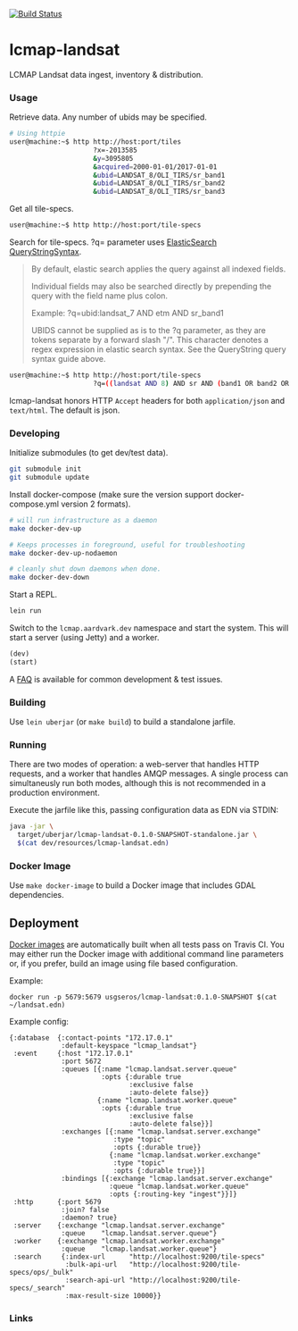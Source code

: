 [![Build Status](https://travis-ci.org/USGS-EROS/lcmap-landsat.svg?branch=develop)](https://travis-ci.org/USGS-EROS/lcmap-landsat)

<!-- Add the clojars badge once this project is actually pushed there -->
<!--[![Clojars Project][clojars-badge]][clojars]-->

# lcmap-landsat

LCMAP Landsat data ingest, inventory &amp; distribution.

### Usage
Retrieve data.  Any number of ubids may be specified.
```bash
# Using httpie
user@machine:~$ http http://host:port/tiles
                     ?x=-2013585
                     &y=3095805
                     &acquired=2000-01-01/2017-01-01
                     &ubid=LANDSAT_8/OLI_TIRS/sr_band1
                     &ubid=LANDSAT_8/OLI_TIRS/sr_band2
                     &ubid=LANDSAT_8/OLI_TIRS/sr_band3
```
Get all tile-specs.
```bash
user@machine:~$ http http://host:port/tile-specs
```

Search for tile-specs.  ?q= parameter uses [ElasticSearch QueryStringSyntax](https://www.elastic.co/guide/en/elasticsearch/reference/current/query-dsl-query-string-query.html#query-string-syntax).
> By default, elastic search applies the query against all indexed fields.
> 
> Individual fields may also be searched directly by prepending the query
> with the field name plus colon. 
> 
> Example: ?q=ubid:landsat_7 AND etm AND sr_band1
> 
> UBIDS cannot be supplied as is to the ?q parameter, as they are tokens separate by a forward slash "/". This 
> character denotes a regex expression in elastic search syntax.  See the QueryString query syntax guide above.
> 

```bash
user@machine:~$ http http://host:port/tile-specs
                     ?q=((landsat AND 8) AND sr AND (band1 OR band2 OR band3))
```

lcmap-landsat honors HTTP ```Accept``` headers for both ```application/json```
and ```text/html```.  The default is json.

### Developing

Initialize submodules (to get dev/test data).

```bash
git submodule init
git submodule update
```

Install docker-compose (make sure the version support docker-compose.yml version 2 formats).

```bash
# will run infrastructure as a daemon
make docker-dev-up

# Keeps processes in foreground, useful for troubleshooting
make docker-dev-up-nodaemon

# cleanly shut down daemons when done.
make docker-dev-down
```

Start a REPL.

```bash
lein run
```

Switch to the `lcmap.aardvark.dev` namespace and start the system. This
will start a server (using Jetty) and a worker.

```clojure
(dev)
(start)
```

A [FAQ][3] is available for common development & test issues.


### Building

Use `lein uberjar` (or `make build`) to build a standalone jarfile.

### Running

There are two modes of operation: a web-server that handles HTTP requests, and a worker that handles AMQP messages. A single process can simultaneusly run both modes, although this is not recommended in a production environment.

Execute the jarfile like this, passing configuration data as EDN via STDIN:

```bash
java -jar \
  target/uberjar/lcmap-landsat-0.1.0-SNAPSHOT-standalone.jar \
  $(cat dev/resources/lcmap-landsat.edn)
```

### Docker Image

Use `make docker-image` to build a Docker image that includes GDAL dependencies.

## Deployment

[Docker images][2] are automatically built when all tests pass on Travis CI. You may either run the Docker image with additional command line parameters or, if you prefer, build an image using file based configuration.

Example:
```
docker run -p 5679:5679 usgseros/lcmap-landsat:0.1.0-SNAPSHOT $(cat ~/landsat.edn)
```

Example config:
```edn
{:database  {:contact-points "172.17.0.1"
             :default-keyspace "lcmap_landsat"}
 :event     {:host "172.17.0.1"
             :port 5672
             :queues [{:name "lcmap.landsat.server.queue"
                       :opts {:durable true
                              :exclusive false
                              :auto-delete false}}
                      {:name "lcmap.landsat.worker.queue"
                       :opts {:durable true
                              :exclusive false
                              :auto-delete false}}]
             :exchanges [{:name "lcmap.landsat.server.exchange"
                          :type "topic"
                          :opts {:durable true}}
                         {:name "lcmap.landsat.worker.exchange"
                          :type "topic"
                          :opts {:durable true}}]
             :bindings [{:exchange "lcmap.landsat.server.exchange"
                         :queue "lcmap.landsat.worker.queue"
                         :opts {:routing-key "ingest"}}]}
 :http      {:port 5679
             :join? false
             :daemon? true}
 :server    {:exchange "lcmap.landsat.server.exchange"
             :queue    "lcmap.landsat.server.queue"}
 :worker    {:exchange "lcmap.landsat.worker.exchange"
             :queue    "lcmap.landsat.worker.queue"}
 :search     {:index-url      "http://localhost:9200/tile-specs"
              :bulk-api-url   "http://localhost:9200/tile-specs/ops/_bulk"
              :search-api-url "http://localhost:9200/tile-specs/_search"
              :max-result-size 10000}}

```

### Links

[1]: https://github.com/USGS-EROS/lcmap-landsat/blob/develop/resources/shared/lcmap-landsat.edn "Configuration File"
[2]: https://hub.docker.com/r/usgseros/lcmap-landsat/ "Docker Image"
[3]: docs/DevFAQ.md "Developers Frequently Asked Questions"
